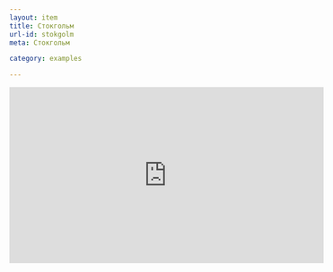 ```yaml
---
layout: item
title: Стокгольм
url-id: stokgolm
meta: Стокгольм

category: examples

---
```


<iframe width="560" height="315" src="https://www.youtube.com/embed/M7w6sejTllM" frameborder="0"></iframe>
